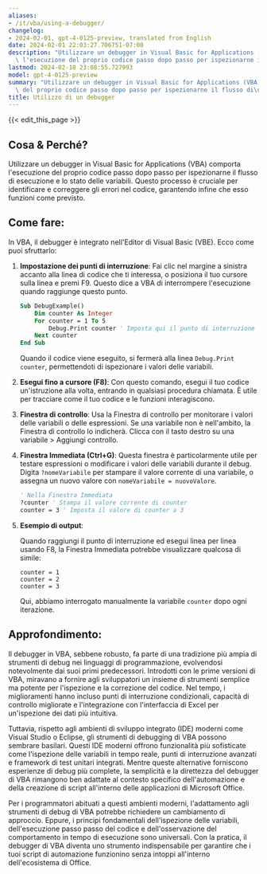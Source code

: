 ```yaml
---
aliases:
- /it/vba/using-a-debugger/
changelog:
- 2024-02-01, gpt-4-0125-preview, translated from English
date: 2024-02-01 22:03:27.706751-07:00
description: "Utilizzare un debugger in Visual Basic for Applications (VBA) comporta\
  \ l'esecuzione del proprio codice passo dopo passo per ispezionarne il flusso di\u2026"
lastmod: 2024-02-18 23:08:55.727993
model: gpt-4-0125-preview
summary: "Utilizzare un debugger in Visual Basic for Applications (VBA) comporta l'esecuzione\
  \ del proprio codice passo dopo passo per ispezionarne il flusso di\u2026"
title: Utilizzo di un debugger
---
```


{{< edit_this_page >}}

## Cosa & Perché?

Utilizzare un debugger in Visual Basic for Applications (VBA) comporta l'esecuzione del proprio codice passo dopo passo per ispezionarne il flusso di esecuzione e lo stato delle variabili. Questo processo è cruciale per identificare e correggere gli errori nel codice, garantendo infine che esso funzioni come previsto.

## Come fare:

In VBA, il debugger è integrato nell'Editor di Visual Basic (VBE). Ecco come puoi sfruttarlo:

1. **Impostazione dei punti di interruzione**: Fai clic nel margine a sinistra accanto alla linea di codice che ti interessa, o posiziona il tuo cursore sulla linea e premi F9. Questo dice a VBA di interrompere l'esecuzione quando raggiunge questo punto.

    ```vb
    Sub DebugExample()
        Dim counter As Integer
        For counter = 1 To 5
            Debug.Print counter ' Imposta qui il punto di interruzione
        Next counter
    End Sub
    ```

    Quando il codice viene eseguito, si fermerà alla linea `Debug.Print counter`, permettendoti di ispezionare i valori delle variabili.

2. **Esegui fino a cursore (F8)**: Con questo comando, esegui il tuo codice un'istruzione alla volta, entrando in qualsiasi procedura chiamata. È utile per tracciare come il tuo codice e le funzioni interagiscono.

3. **Finestra di controllo**: Usa la Finestra di controllo per monitorare i valori delle variabili o delle espressioni. Se una variabile non è nell'ambito, la Finestra di controllo lo indicherà. Clicca con il tasto destro su una variabile > Aggiungi controllo.

4. **Finestra Immediata (Ctrl+G)**: Questa finestra è particolarmente utile per testare espressioni o modificare i valori delle variabili durante il debug. Digita `?nomeVariabile` per stampare il valore corrente di una variabile, o assegna un nuovo valore con `nomeVariabile = nuovoValore`.

    ```vb
    ' Nella Finestra Immediata
    ?counter ' Stampa il valore corrente di counter
    counter = 3 ' Imposta il valore di counter a 3
    ```

5. **Esempio di output**:

    Quando raggiungi il punto di interruzione ed esegui linea per linea usando F8, la Finestra Immediata potrebbe visualizzare qualcosa di simile:

    ```
    counter = 1
    counter = 2
    counter = 3
    ```

    Qui, abbiamo interrogato manualmente la variabile `counter` dopo ogni iterazione.

## Approfondimento:

Il debugger in VBA, sebbene robusto, fa parte di una tradizione più ampia di strumenti di debug nei linguaggi di programmazione, evolvendosi notevolmente dai suoi primi predecessori. Introdotti con le prime versioni di VBA, miravano a fornire agli sviluppatori un insieme di strumenti semplice ma potente per l'ispezione e la correzione del codice. Nel tempo, i miglioramenti hanno incluso punti di interruzione condizionali, capacità di controllo migliorate e l'integrazione con l'interfaccia di Excel per un'ispezione dei dati più intuitiva.

Tuttavia, rispetto agli ambienti di sviluppo integrato (IDE) moderni come Visual Studio o Eclipse, gli strumenti di debugging di VBA possono sembrare basilari. Questi IDE moderni offrono funzionalità più sofisticate come l'ispezione delle variabili in tempo reale, punti di interruzione avanzati e framework di test unitari integrati. Mentre queste alternative forniscono esperienze di debug più complete, la semplicità e la direttezza del debugger di VBA rimangono ben adattate al contesto specifico dell'automazione e della creazione di script all'interno delle applicazioni di Microsoft Office.

Per i programmatori abituati a questi ambienti moderni, l'adattamento agli strumenti di debug di VBA potrebbe richiedere un cambiamento di approccio. Eppure, i principi fondamentali dell'ispezione delle variabili, dell'esecuzione passo passo del codice e dell'osservazione del comportamento in tempo di esecuzione sono universali. Con la pratica, il debugger di VBA diventa uno strumento indispensabile per garantire che i tuoi script di automazione funzionino senza intoppi all'interno dell'ecosistema di Office.
